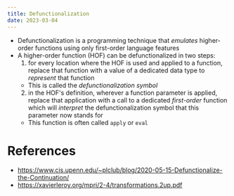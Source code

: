 ```yaml
---
title: Defunctionalization
date: 2023-03-04
---
```


- Defunctionalization is a programming technique that _emulates_ higher-order
  functions using only first-order language features
- A higher-order function (HOF) can be defunctionalized in two steps:
  1. for every location where the HOF is used and applied to a function, replace
     that function with a value of a dedicated data type to _represent_ that function
  - This is called the _defunctionalization symbol_
  2. in the HOF's definition, wherever a function parameter is applied, replace that
     application with a call to a dedicated _first-order_ function which will _interpret_
     the defunctionalization symbol that this parameter now stands for
  - This function is often called `apply` or `eval`

# References

- https://www.cis.upenn.edu/~plclub/blog/2020-05-15-Defunctionalize-the-Continuation/
- https://xavierleroy.org/mpri/2-4/transformations.2up.pdf
